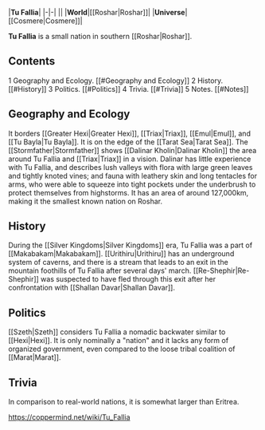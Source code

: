 |**Tu Fallia**|
|-|-|
||
|**World**|[[Roshar\|Roshar]]|
|**Universe**|[[Cosmere\|Cosmere]]|

**Tu Fallia** is a small nation in southern [[Roshar\|Roshar]].

## Contents

1 Geography and Ecology. [[#Geography and Ecology]] 
2 History. [[#History]] 
3 Politics. [[#Politics]] 
4 Trivia. [[#Trivia]] 
5 Notes. [[#Notes]] 


## Geography and Ecology
It borders [[Greater Hexi\|Greater Hexi]], [[Triax\|Triax]], [[Emul\|Emul]], and [[Tu Bayla\|Tu Bayla]]. It is on the edge of the [[Tarat Sea\|Tarat Sea]].
The [[Stormfather\|Stormfather]] shows [[Dalinar Kholin\|Dalinar Kholin]] the area around Tu Fallia and [[Triax\|Triax]] in a vision. Dalinar has little experience with Tu Fallia, and describes lush valleys with flora with large green leaves and tightly knoted vines; and fauna with leathery skin and long tentacles for arms, who were able to squeeze into tight pockets under the underbrush to protect themselves from highstorms.
It has an area of around 127,000km, making it the smallest known nation on Roshar.

## History
During the [[Silver Kingdoms\|Silver Kingdoms]] era, Tu Fallia was a part of [[Makabakam\|Makabakam]].
[[Urithiru\|Urithiru]] has an underground system of caverns, and there is a stream that leads to an exit in the mountain foothills of Tu Fallia after several days' march. [[Re-Shephir\|Re-Shephir]] was suspected to have fled through this exit after her confrontation with [[Shallan Davar\|Shallan Davar]].

## Politics
[[Szeth\|Szeth]] considers Tu Fallia a nomadic backwater similar to [[Hexi\|Hexi]]. It is only nominally a "nation" and it lacks any form of organized government, even compared to the loose tribal coalition of [[Marat\|Marat]].

## Trivia
In comparison to real-world nations, it is somewhat larger than Eritrea.


https://coppermind.net/wiki/Tu_Fallia